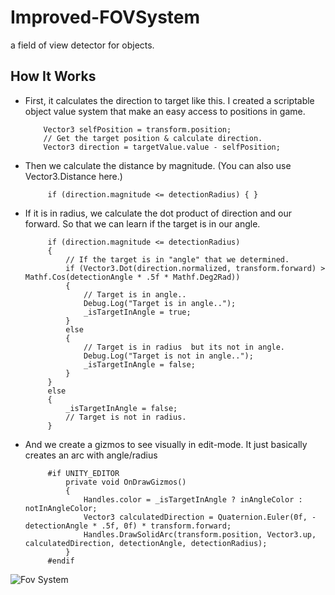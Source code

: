# Improved-FOVSystem
 a field of view detector for objects.
 
 ## How It Works
 
 - First, it calculates the direction to target like this. I created a scriptable object value system that make an easy access to positions in game.
 
           Vector3 selfPosition = transform.position;
           // Get the target position & calculate direction.
           Vector3 direction = targetValue.value - selfPosition;
           
- Then we calculate the distance by magnitude. (You can also use Vector3.Distance here.)

           if (direction.magnitude <= detectionRadius) { }
                
- If it is in radius, we calculate the dot product of direction and our forward. So that we can learn if the target is in our angle.

           if (direction.magnitude <= detectionRadius)
           {
               // If the target is in "angle" that we determined.
               if (Vector3.Dot(direction.normalized, transform.forward) > Mathf.Cos(detectionAngle * .5f * Mathf.Deg2Rad))
               {
                   // Target is in angle..
                   Debug.Log("Target is in angle..");
                   _isTargetInAngle = true;
               }
               else
               {
                   // Target is in radius  but its not in angle.
                   Debug.Log("Target is not in angle..");
                   _isTargetInAngle = false;
               }
           }
           else
           {
               _isTargetInAngle = false;
               // Target is not in radius.
           }       

- And we create a gizmos to see visually in edit-mode. It just basically creates an arc with angle/radius

           #if UNITY_EDITOR
               private void OnDrawGizmos()
               {
                   Handles.color = _isTargetInAngle ? inAngleColor : notInAngleColor;
                   Vector3 calculatedDirection = Quaternion.Euler(0f, -detectionAngle * .5f, 0f) * transform.forward;
                   Handles.DrawSolidArc(transform.position, Vector3.up, calculatedDirection, detectionAngle, detectionRadius);
               }
           #endif


 ![Fov System](https://media1.giphy.com/media/VtjMuIIMlHL93VbbXI/giphy.gif?cid=790b761125884bf5c532142d8d2c95b88fd909f7f4369242&rid=giphy.gif&ct=g)
